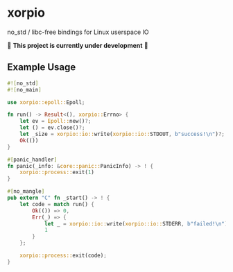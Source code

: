 # xorpio
no_std / libc-free bindings for Linux userspace IO

🚧 **This project is currently under development** 🚧

## Example Usage
```rust
#![no_std]
#![no_main]

use xorpio::epoll::Epoll;

fn run() -> Result<(), xorpio::Errno> {
    let ev = Epoll::new()?;
    let () = ev.close()?;
    let _size = xorpio::io::write(xorpio::io::STDOUT, b"success!\n")?;
    Ok(())
}

#[panic_handler]
fn panic(_info: &core::panic::PanicInfo) -> ! {
    xorpio::process::exit(1)
}

#[no_mangle]
pub extern "C" fn _start() -> ! {
    let code = match run() {
        Ok(()) => 0,
        Err(_) => {
            let _ = xorpio::io::write(xorpio::io::STDERR, b"failed!\n");
            1
        }
    };

    xorpio::process::exit(code);
}
```
